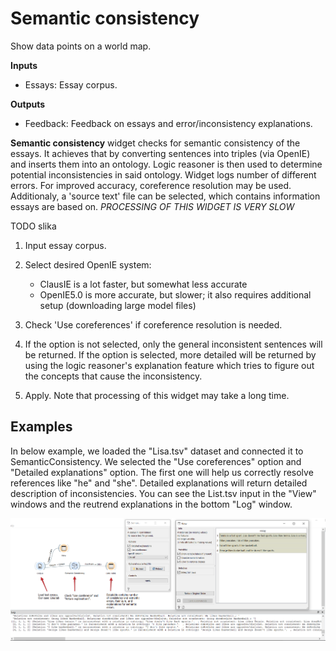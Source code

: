 Semantic consistency
=======

Show data points on a world map.

**Inputs**
-  Essays: Essay corpus.

**Outputs**
-  Feedback: Feedback on essays and error/inconsistency explanations.


**Semantic consistency** widget checks for semantic consistency of the essays. It achieves that by converting sentences into triples (via OpenIE) and inserts them into an ontology. Logic reasoner is then used to determine potential inconsistencies in said ontology. Widget logs number of different errors. For improved accuracy, coreference resolution may be used. Additionaly, a 'source text' file can be selected, which contains information essays are based on. *PROCESSING OF THIS WIDGET IS VERY SLOW*

TODO slika <!-- ![](images/GeoMap-stamped.png) -->

1. Input essay corpus.

2. Select desired OpenIE system:

    - ClausIE is a lot faster, but somewhat less accurate
    - OpenIE5.0 is more accurate, but slower; it also requires additional setup (downloading large model files)
    
    
3. Check 'Use coreferences' if coreference resolution is needed.

4. If the option is not selected, only the general inconsistent sentences will be returned.
If the option is selected, more detailed will be returned by using the logic reasoner's explanation feature which tries to figure out the concepts that cause the inconsistency.

5. Apply. Note that processing of this widget may take a long time.

Examples
--------

In below example, we loaded the "Lisa.tsv" dataset and connected it to SemanticConsistency.
We selected the "Use coreferences" option and "Detailed explanations" option.
The first one will help us correctly resolve references like "he" and "she".
Detailed explanations will return detailed description of inconsistencies.
You can see the List.tsv input in the "View" windows and the reutrend explanations in the bottom "Log" window.

![](images/semanticconsistency-example-1.PNG)



<!--
TODO
In the first example we will model class predictions on a map. We will use *philadelphia-crime* data set, load it with **File** widget and connect it to **Map**. We can already observe the mapped points in Map. Now, we connect **Tree** to Map and set target variable to Type. This will display the predicted type of crime for a specific region of Philadelphia city (each region will be colored with a corresponding color code, explained in a legend on the right).

![](images/GeoMap-classification.png)

The second example uses [global-airports.csv](https://raw.githubusercontent.com/ajdapretnar/datasets/master/data/global_airports.csv) data. Say we somehow want to predict the altitude of the area based soley on the latitude and longitude. We again load the data with **File** widget and connect it to Map. Then we use a regressor, say, **kNN** and connect it to Map as well. Now we set target to altitude and use Black and White map type. The model guessed the Himalaya, but mades some errors elsewhere.

![](images/GeoMap-regression.png)

-->